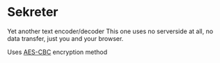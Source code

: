 Sekreter
========

Yet another text encoder/decoder
This one uses no serverside at all, no data transfer, just you and your browser.

Uses [AES-CBC](https://en.wikipedia.org/wiki/Block_cipher_mode_of_operation) encryption method
